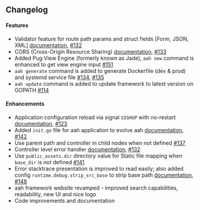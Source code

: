 ## Changelog

#### Features

  * Validator feature for route path params and struct fields [Form, JSON, XML] [documentation](/validation.html), [#132]({{aah_github_issues_url}}/132)
  * CORS (Cross-Origin Resource Sharing) [documentation](/cors.html), [#133]({{aah_github_issues_url}}/133)
  * Added Pug View Engine (formerly known as Jade), `aah new` command is enhanced to get view engine input [#151]({{aah_github_issues_url}}/151)
  * `aah generate` command is added to generate Dockerfile (dev & prod) and systemd service file [#134]({{aah_github_issues_url}}/134), [#135]({{aah_github_issues_url}}/135)
  * `aah update` command is added to update framework to latest version on GOPATH [#114]({{aah_github_issues_url}}/114)

#### Enhancements

  * Application configuration reload via signal `SIGHUP` with no-restart [documentation](/configuration-hot-reload.html), [#123]({{aah_github_issues_url}}/123)
  * Added `init.go` file for aah application to evolve aah [documentation](/init.go-file.html), [#142]({{aah_github_issues_url}}/142)
  * Use parent path and controller in child nodes when not defined [#137]({{aah_github_issues_url}}/137)
  * Controller level error handler [documentation](/error-handling.html), [#132]({{aah_github_issues_url}}/132)
  * Use `public_assets.dir` directory value for Static file mapping when `base_dir` is not defined [#141]({{aah_github_issues_url}}/141)
  * Error stacktrace presentation is improved to read easily; also added config `runtime.debug.strip_src_base` to strip base path [documentation](/error-handling.html#sample-easy-to-read-error-stacktrace), [#148]({{aah_github_issues_url}}/148)
  * aah framework website revamped - improved search capabilities, readability, new UI and nice logo
  * Code improvements and documentation
